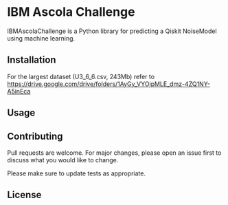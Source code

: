 # IBM Ascola Challenge

IBMAscolaChallenge is a Python library for predicting a Qiskit NoiseModel using machine learning.

## Installation
For the largest dataset (U3_6_6.csv, 243Mb) refer to https://drive.google.com/drive/folders/1AyGy_VYOjpMLE_dmz-4ZQ1NY-A5inEca


## Usage

## Contributing
Pull requests are welcome. For major changes, please open an issue first to discuss what you would like to change.

Please make sure to update tests as appropriate.

## License
